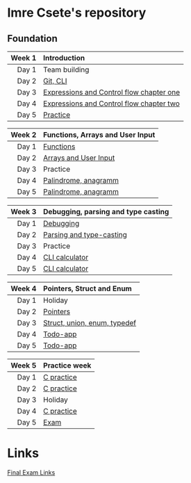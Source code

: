 # Imre Csete's repository

## Foundation

  Week 1 | Introduction
  -------:|:-----------------------
  Day 1  | Team building
  Day 2  | [Git, CLI](https://github.com/greenfox-academy/ImreCsete/tree/master/week-01/day-2)
  Day 3  | [Expressions and Control flow chapter one](https://github.com/greenfox-academy/ImreCsete/tree/master/week-01/day-3)
  Day 4  | [Expressions and Control flow chapter two](https://github.com/greenfox-academy/ImreCsete/tree/master/week-01/day-4)
  Day 5  | [Practice](https://github.com/greenfox-academy/ImreCsete/tree/master/week-01/day-5)
  
  Week 2  | Functions, Arrays and User Input
  -------:|:-----------------------
  Day 1  | [Functions](https://github.com/greenfox-academy/ImreCsete/tree/master/week-02/day-1)
  Day 2  | [Arrays and User Input](https://github.com/greenfox-academy/ImreCsete/tree/master/week-02/day-2)
  Day 3  | Practice
  Day 4  | [Palindrome, anagramm](https://github.com/greenfox-academy/ImreCsete/tree/master/week-02/day-4)
  Day 5  | [Palindrome, anagramm](https://github.com/greenfox-academy/ImreCsete/tree/master/week-02/day-4)
  
  Week 3  | Debugging, parsing and type casting
  -------:|:-----------------------
  Day 1  | [Debugging](https://github.com/greenfox-academy/ImreCsete/tree/master/week-03/day-1)
  Day 2  | [Parsing and type-casting](https://github.com/greenfox-academy/ImreCsete/tree/master/week-03/day-2)
  Day 3  | Practice
  Day 4  | [CLI calculator](https://github.com/greenfox-academy/ImreCsete/tree/master/week-03/Calculator)
  Day 5  | [CLI calculator](https://github.com/greenfox-academy/ImreCsete/tree/master/week-03/Calculator)
  
  Week 4  | Pointers, Struct and Enum
  -------:|:-----------------------
  Day 1  | Holiday
  Day 2  | [Pointers](https://github.com/greenfox-academy/ImreCsete/tree/master/week-04/day-1)
  Day 3  | [Struct, union, enum, typedef](https://github.com/greenfox-academy/ImreCsete/tree/master/week-04/day-2)
  Day 4  | [Todo-app](https://github.com/greenfox-academy/ImreCsete/tree/master/week-04/ToDo_App)
  Day 5  | [Todo-app](https://github.com/greenfox-academy/ImreCsete/tree/master/week-04/ToDo_App)
  
  Week 5  | Practice week
  -------:|:-----------------------
  Day 1  | [C practice](https://github.com/greenfox-academy/ImreCsete/tree/master/week-05/day-1)
  Day 2  | [C practice](https://github.com/greenfox-academy/ImreCsete/tree/master/week-05/day-2)
  Day 3  | Holiday
  Day 4  | [C practice](https://github.com/greenfox-academy/ImreCsete/tree/master/week-04)
  Day 5  | [Exam](https://github.com/ImreCsete/static-foundation-exam-1st)

# Links

[Final Exam Links](https://github.com/greenfox-academy/ImreCsete/tree/master/final_exam_links)